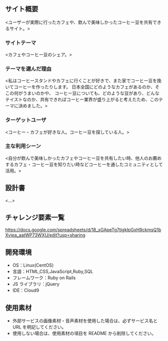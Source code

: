 # <COFFEEMANIA>

## サイト概要

<ユーザーが実際に行ったカフェや、飲んで美味しかったコーヒー豆を共有できるサイト。>

### サイトテーマ

<カフェやコーヒー豆のシェア。>

### テーマを選んだ理由

<私はコーヒースタンドやカフェに行くことが好きで、また家でコーヒー豆を挽いてコーヒーを作ったりします。
日本全国にどのようなカフェがあるのか、そこの何がうまいのかや、
コーヒー豆についても、どのような豆があり、どんなテイストなのか、共有できればコーヒー業界が盛り上がると考えたため、このテーマに決めました。>

### ターゲットユーザ

<コーヒー・カフェが好きな人。コーヒー豆を探している人。>

### 主な利用シーン

<自分が飲んで美味しかったカフェやコーヒー豆を共有したい時、他人のお薦めするカフェ・コーヒー豆を知りたい時などコーヒーを通したコミュニティとして活用。>

## 設計書

<...>

## チャレンジ要素一覧

<https://docs.google.com/spreadsheets/d/18_xGApeTg7tigklpGxH9ckmsQ1bXvjea_aatWP73WXU/edit?usp=sharing>

## 開発環境

- OS：Linux(CentOS)
- 言語：HTML,CSS,JavaScript,Ruby,SQL
- フレームワーク：Ruby on Rails
- JS ライブラリ：jQuery
- IDE：Cloud9

## 使用素材

- 外部サービスの画像素材・音声素材を使用した場合は、必ずサービス名と URL を明記してください。
- 使用しない場合は、使用素材の項目を README から削除してください。
